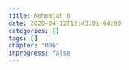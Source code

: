 ```yaml
---
title: Nehemiah 6
date: 2020-04-12T12:43:01-04:00
categories: []
tags: []
chapter: "006"
inprogress: false
---
```


